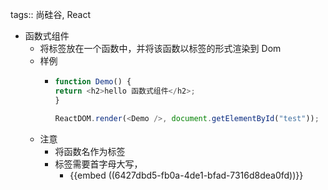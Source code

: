 tags:: 尚硅谷, React

- 函数式组件
	- 将标签放在一个函数中，并将该函数以标签的形式渲染到 Dom
	- 样例
		- ``` js
		  function Demo() {
		  return <h2>hello 函数式组件</h2>;
		  }
		  
		  ReactDOM.render(<Demo />, document.getElementById("test"));
		  
		  ```
	- 注意
		- 将函数名作为标签
		- 标签需要首字母大写，
			- {{embed ((6427dbd5-fb0a-4de1-bfad-7316d8dea0fd))}}